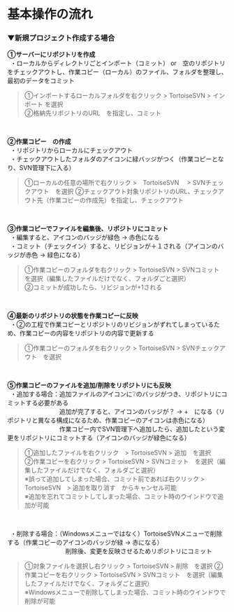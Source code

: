 # 基本操作の流れ

### ▼新規プロジェクト作成する場合

**①サーバーにリポジトリを作成** <br>
&ensp;・ローカルからディレクトリごとインポート（コミット） or　空のリポジトリをチェックアウトし、作業コピー（ローカル）のファイル、フォルダを整理し、最初のデータをコミット<br>
>①インポートするローカルフォルダを右クリック > TortoiseSVN > インポート を選択<br>
>②格納先リポジトリのURL　を指定し、コミット<br>
<br>

**②作業コピー　の作成** <br>
&ensp;・リポジトリからローカルにチェックアウト<br>
&ensp;・チェックアウトしたフォルダのアイコンに緑バッジがつく（作業コピーとなり、SVN管理下に入る）<br>
>①ローカルの任意の場所で右クリック >　TortoiseSVN　 > SVNチェックアウト　を選択
>②チェックアウト対象リポジトリのURL、チェックアウト先（作業コピーの作成先）を指定し、チェックアウト
<br>

**③作業コピーでファイルを編集後、リポジトリにコミット** <br>
&ensp;・編集すると、アイコンのバッジが緑色 → 赤色になる<br>
&ensp;・コミット（チェックイン）すると、リビジョンが＋１される（アイコンのバッジが赤色 → 緑色になる）<br>
>①作業コピーのフォルダを右クリック > TortoiseSVN > SVNコミット　を選択（編集したファイルだけでなく、フォルダごと選択）<br>
>②コミットが成功したら、リビジョンが+1される<br>
<br>

**④最新のリポジトリの状態を作業コピーに反映** <br>
&ensp;・②の工程で作業コピーとリポジトリのリビジョンがずれてしまっているため、作業コピーの内容をリポジトリの内容で更新する<br>
>①作業コピーのフォルダを右クリック > TortoiseSVN > SVNチェックアウト　を選択<br>
<br>

**⑤作業コピーのファイルを追加/削除をリポジトリにも反映** <br>
&ensp;・追加する場合：追加ファイルのアイコンに❔のバッジがつき、リポジトリにコミットする必要がある<br>
&emsp;&emsp;&emsp;&emsp;&emsp;&emsp;&emsp;&emsp;&ensp;追加が完了すると、アイコンのバッジが？ → +　になる（リポジトリと異なる構成になるため、作業コピーのアイコンは赤色になる）<br>
&emsp;&emsp;&emsp;&emsp;&emsp;&emsp;&emsp;&emsp;&ensp;作業コピー内でSVN管理下へ追加したら、追加したという変更をリポジトリにコミットする（アイコンのバッジが緑色になる）<br>
>①追加したファイルを右クリック　> TortoiseSVN > 追加　を選択<br>
>②作業コピーを右クリック > TortoiseSVN > SVNコミット　を選択（編集したファイルだけでなく、フォルダごと選択）<br>
※誤って追加してしまった場合、コミット前であれば右クリック > TortoiseSVN　> 追加を取り消す　からキャンセル可能<br>
※追加を忘れてコミットしてしまった場合、コミット時のウインドウで追加が可能<br>
<br>

&ensp;・削除する場合：（Windowsメニューではなく）TortoiseSVNメニューで削除する（作業コピーのアイコンのバッジが緑 → 赤になる）<br>
&emsp;&emsp;&emsp;&emsp;&emsp;&emsp;&emsp;&emsp;&emsp;&ensp;削除後、変更を反映させるためリポジトリにコミット<br>
>①対象ファイルを選択し右クリック > TortoiseSVN > 削除　を選択
>②作業コピーを右クリック > TortoiseSVN > SVNコミット　を選択（編集したファイルだけでなく、フォルダごと選択）<br>
※Windowsメニューで削除してしまった場合、コミット時のウインドウで削除が可能<br>
<br>

